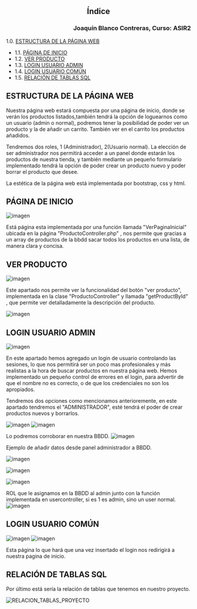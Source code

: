 ## <p align="center">Índice</p> 
### <p align="right">Joaquín Blanco Contreras, Curso: ASIR2</p>

1.0. [ESTRUCTURA DE LA PÁGINA WEB](#ESTRUCTURA-DE-LA-PAGINA-WEB)
-    1.1. [PÁGINA DE INICIO](#PÁGINA-DE-INICIO)
-    1.2. [VER PRODUCTO](#VER-PRODUCTO)
-    1.3. [LOGIN USUARIO ADMIN](#LOGIN-USUARIO-ADMIN)
-    1.4. [LOGIN USUARIO COMÚN](#LOGIN-USUARIO-COMÚN)
-    1.5. [RELACIÓN DE TABLAS SQL](#RELACIÓN-DE-TABLAS-SQL)

## ESTRUCTURA DE LA PÁGINA WEB

Nuestra página web estará compuesta por una página de inicio, donde se verán los productos listados,también tendrá la opción de loguearnos como un usuario (admin o normal), podremos tener la posibilidad de poder ver un producto y la de añadir un carrito. También ver en el carrito los productos añadidos.

Tendremos dos roles, 1 (Administrador), 2(Usuario normal).
La elección de ser administrador nos permitirá acceder a un panel donde estarán los productos de nuestra tienda, y también mediante un pequeño formulario implementado tendrá la opción de poder crear un producto nuevo y poder borrar el producto que desee. 

La estética de la página web está implementada por bootstrap, css y html. 

## PÁGINA DE INICIO 

![imagen](https://github.com/JBC1994/PROYECTO_IAW/assets/120668110/5d8de2d3-0479-4701-a22f-27b11387545b)

Está página esta implementada por una función llamada "VerPaginaInicial" ubicada en la página "ProductoController.php" , nos permite que gracias a un array de productos de la bbdd sacar todos los productos en una lista, de manera clara y concisa.

## VER PRODUCTO

![imagen](https://github.com/JBC1994/PROYECTO_IAW/assets/120668110/b88b9a87-05e4-463b-8e5f-a3d11ca4a384)

Este apartado nos permite ver la funcionalidad del botón "ver producto", implementada en la clase "ProductoController" y llamada "getProductById" , que permite ver detalladamente la descripción del producto.

![imagen](https://github.com/JBC1994/PROYECTO_IAW/assets/120668110/5d9d510e-84e9-4339-a32a-dd1313db0c07)

## LOGIN USUARIO ADMIN

![imagen](https://github.com/JBC1994/PROYECTO_IAW/assets/120668110/b97f5bdc-530c-4178-a208-1f7c127fb837)

En este apartado hemos agregado un login de usuario controlando las sesiones, lo que nos permitirá ser un poco mas profesionales y más realistas a la hora de buscar productos en nuestra página web.
Hemos implementado un pequeño control de errores en el login, para advertir de que el nombre no es correcto, o de que los credenciales no son los apropiados.

Tendremos dos opciones como mencionamos anterioremente, en este apartado tendremos el "ADMINISTRADOR", esté tendrá el poder de crear productos nuevos y borrarlos.

![imagen](https://github.com/JBC1994/PROYECTO_IAW/assets/120668110/7064ad05-7e5d-49a6-a549-357d53d3539b)
![imagen](https://github.com/JBC1994/PROYECTO_IAW/assets/120668110/c5b6c35c-b294-459c-89b8-efa9a3b3fb00)

Lo podremos corroborar en nuestra BBDD.
![imagen](https://github.com/JBC1994/PROYECTO_IAW/assets/120668110/43e9f5ef-565f-41b6-a1e3-c4eedd3b46eb)

Ejemplo de añadir datos desde panel administrador a BBDD.

![imagen](https://github.com/JBC1994/PROYECTO_IAW/assets/120668110/3a6996c9-2b66-475e-90eb-d019299439df)

![imagen](https://github.com/JBC1994/PROYECTO_IAW/assets/120668110/47ecc69b-51d3-46e6-adaa-87adbc598846)

![imagen](https://github.com/JBC1994/PROYECTO_IAW/assets/120668110/6517e6e0-daeb-4a4a-b286-06ccea617b2c)

ROL que le asignamos en la BBDD al admin junto con la función implementada en usercontroller, si es 1 es admin, sino un user normal.
![imagen](https://github.com/JBC1994/PROYECTO_IAW/assets/120668110/be099301-8d77-411f-8a02-39338b7f5384)


## LOGIN USUARIO COMÚN

![imagen](https://github.com/JBC1994/PROYECTO_IAW/assets/120668110/78350f99-80b4-40c6-a40d-adb87396421f)
![imagen](https://github.com/JBC1994/PROYECTO_IAW/assets/120668110/8f0966c9-82ea-422c-89b4-c831ce045ec9)

Esta página lo que hará que una vez insertado el login nos redirigirá a nuestra pagina de inicio.

## RELACIÓN DE TABLAS SQL

Por último está sería la relación de tablas que tenemos en nuestro proyecto. 

![RELACION_TABLAS_PROYECTO](https://github.com/JBC1994/PROYECTO_IAW/assets/120668110/d8a4d021-75b1-4fd2-b283-65244ffac9f6)



